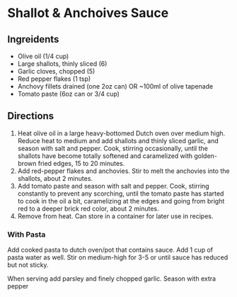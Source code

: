 # Shallot & Anchoives Sauce

## Ingreidents
* Olive oil (1/4 cup)
* Large shallots, thinly sliced (6)
* Garlic cloves, chopped (5)
* Red pepper flakes (1 tsp)
* Anchovy fillets drained (one 2oz can) OR ~100ml of olive tapenade
* Tomato paste (6oz can or 3/4 cup)

## Directions

1. Heat olive oil in a large heavy-bottomed Dutch oven over medium high. Reduce heat to medium and add shallots and thinly sliced garlic, and season with salt and pepper. Cook, stirring occasionally, until the shallots have become totally softened and caramelized with golden-brown fried edges, 15 to 20 minutes.
1. Add red-pepper flakes and anchovies. Stir to melt the anchovies into the shallots, about 2 minutes.
1. Add tomato paste and season with salt and pepper. Cook, stirring constantly to prevent any scorching, until the tomato paste has started to cook in the oil a bit, caramelizing at the edges and going from bright red to a deeper brick red color, about 2 minutes.
1. Remove from heat. Can store in a container for later use in recipes.

### With Pasta

Add cooked pasta to dutch oven/pot that contains sauce. Add 1 cup of pasta water as well. Stir on medium-high for 3-5 or until sauce has reduced but not sticky.

When serving add parsley and finely chopped garlic. Season with extra pepper
